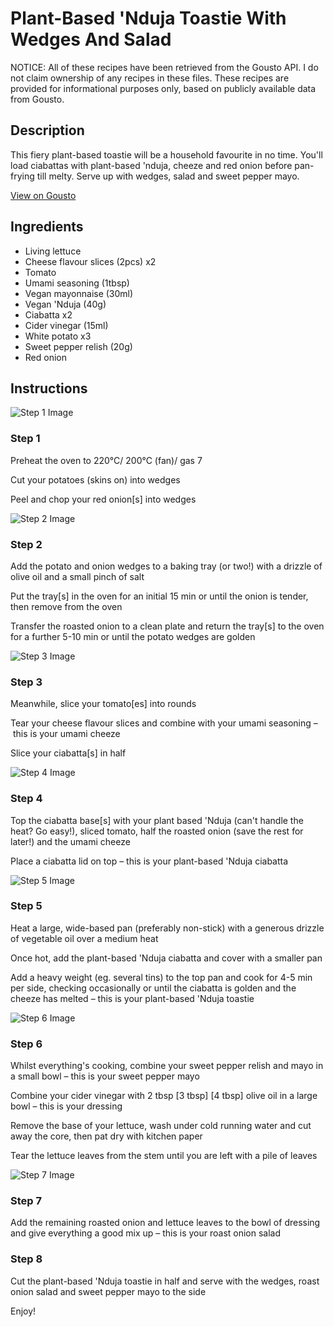 # Plant-Based 'Nduja Toastie With Wedges And Salad

NOTICE: All of these recipes have been retrieved from the Gousto API. I do not claim ownership of any recipes in these files. These recipes are provided for informational purposes only, based on publicly available data from Gousto.

## Description

This fiery plant-based toastie will be a household favourite in no time. You'll load ciabattas with plant-based 'nduja, cheeze and red onion before pan-frying till melty. Serve up with wedges, salad and sweet pepper mayo.

[View on Gousto](https://www.gousto.co.uk/recipes/cookbook/plant-based-nduja-toastie-with-wedges-and-salad)

## Ingredients

- Living lettuce
- Cheese flavour slices (2pcs) x2
- Tomato
- Umami seasoning (1tbsp)
- Vegan mayonnaise (30ml)
- Vegan 'Nduja (40g)
- Ciabatta x2
- Cider vinegar (15ml)
- White potato x3
- Sweet pepper relish (20g)
- Red onion

## Instructions

![Step 1 Image](https://production-media.gousto.co.uk/cms/recipe-step-image/step-1-43-1717592542945-x200.jpg)

### Step 1

Preheat the oven to 220°C/ 200°C (fan)/ gas 7

Cut your potatoes (skins on) into wedges

Peel and chop your red onion[s] into wedges

![Step 2 Image](https://production-media.gousto.co.uk/cms/recipe-step-image/step-2-42-1717592546878-x200.jpg)

### Step 2

Add the potato and onion wedges to a baking tray (or two!) with a drizzle of olive oil and a small pinch of salt

Put the tray[s] in the oven for an initial 15 min or until the onion is tender, then remove from the oven

Transfer the roasted onion to a clean plate and return the tray[s] to the oven for a further 5-10 min or until the potato wedges are golden

![Step 3 Image](https://production-media.gousto.co.uk/cms/recipe-step-image/step-3-48-1717592549778-x200.jpg)

### Step 3

Meanwhile, slice your tomato[es] into rounds

Tear your cheese flavour slices and combine with your umami seasoning – this is your umami cheeze

Slice your ciabatta[s] in half

![Step 4 Image](https://production-media.gousto.co.uk/cms/recipe-step-image/step-4-43-1717592552840-x200.jpg)

### Step 4

Top the ciabatta base[s] with your plant based 'Nduja (can't handle the heat? Go easy!), sliced tomato, half the roasted onion (save the rest for later!) and the umami cheeze

Place a ciabatta lid on top – this is your plant-based 'Nduja ciabatta

![Step 5 Image](https://production-media.gousto.co.uk/cms/recipe-step-image/step-5-44-1717592689393-x200.jpg)

### Step 5

Heat a large, wide-based pan (preferably non-stick) with a generous drizzle of vegetable oil over a medium heat

Once hot, add the plant-based 'Nduja ciabatta and cover with a smaller pan

Add a heavy weight (eg. several tins) to the top pan and cook for 4-5 min per side, checking occasionally or until the ciabatta is golden and the cheeze has melted – this is your plant-based 'Nduja toastie

![Step 6 Image](https://production-media.gousto.co.uk/cms/recipe-step-image/step-6-43-1717592693036-x200.jpg)

### Step 6

Whilst everything's cooking, combine your sweet pepper relish and mayo in a small bowl – this is your sweet pepper mayo

Combine your cider vinegar with 2 tbsp <span class="text-purple">[3 tbsp]</span> <span class="text-danger">[4 tbsp]</span> olive oil in a large bowl – this is your dressing

Remove the base of your lettuce, wash under cold running water and cut away the core, then pat dry with kitchen paper

Tear the lettuce leaves from the stem until you are left with a pile of leaves

![Step 7 Image](https://production-media.gousto.co.uk/cms/recipe-step-image/step-7-43-1717592696672-x200.jpg)

### Step 7

Add the remaining roasted onion and lettuce leaves to the bowl of dressing and give everything a good mix up – this is your roast onion salad

### Step 8

Cut the plant-based 'Nduja toastie in half and serve with the wedges, roast onion salad and sweet pepper mayo to the side

Enjoy!

